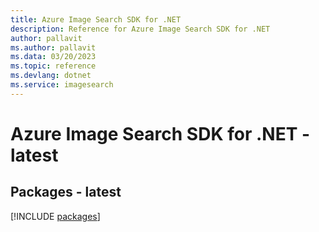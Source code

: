 ```yaml
---
title: Azure Image Search SDK for .NET
description: Reference for Azure Image Search SDK for .NET
author: pallavit
ms.author: pallavit
ms.data: 03/20/2023
ms.topic: reference
ms.devlang: dotnet
ms.service: imagesearch
---
```

# Azure Image Search SDK for .NET - latest
## Packages - latest
[!INCLUDE [packages](image-search-index.md)]